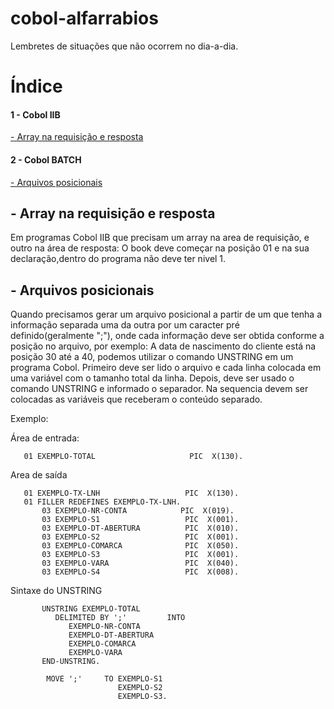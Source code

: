 # cobol-alfarrabios
Lembretes de situações que não ocorrem no dia-a-dia.

<h1>Índice</h1>
<h4>1 - Cobol IIB</h4>
<a href="#C1">- Array na requisição e resposta</a><br>
<h4>2 - Cobol BATCH</h4>
<a href="#C2">- Arquivos posicionais</a><br>

<h2> <a name="C1"> - Array na requisição e resposta</ a></h2>

  Em programas Cobol IIB que precisam um array na area de requisição, e outro na área de resposta: 
  O book deve começar na posição 01 e na sua declaração,dentro do programa não deve ter nivel 1. 

<h2> <a name="C2"> - Arquivos posicionais</ a></h2>

  Quando precisamos gerar um arquivo posicional a partir de um que tenha a informação separada uma da outra por um caracter pré definido(geralmente ";"), onde cada informação deve ser obtida conforme a posição no arquivo, por exemplo: A data de nascimento do cliente está na posição 30 até a 40, podemos utilizar o comando UNSTRING em um programa Cobol. Primeiro deve ser lido o arquivo e cada linha colocada em uma variável com o tamanho total da linha. Depois, deve ser usado o comando UNSTRING e informado o separador. Na sequencia devem ser colocadas as variáveis que receberam o conteúdo separado.
  
  Exemplo:
  
  Área de entrada:
  
       01 EXEMPLO-TOTAL                     PIC  X(130).
  
  Area de saída
  
       01 EXEMPLO-TX-LNH                   PIC  X(130).
       01 FILLER REDEFINES EXEMPLO-TX-LNH.
           03 EXEMPLO-NR-CONTA            PIC  X(019).
           03 EXEMPLO-S1                   PIC  X(001).
           03 EXEMPLO-DT-ABERTURA          PIC  X(010).
           03 EXEMPLO-S2                   PIC  X(001).
           03 EXEMPLO-COMARCA              PIC  X(050).
           03 EXEMPLO-S3                   PIC  X(001).
           03 EXEMPLO-VARA                 PIC  X(040).
           03 EXEMPLO-S4                   PIC  X(008).
           
   Sintaxe do UNSTRING           
           
           UNSTRING EXEMPLO-TOTAL
              DELIMITED BY ';'         INTO
                 EXEMPLO-NR-CONTA
                 EXEMPLO-DT-ABERTURA
                 EXEMPLO-COMARCA
                 EXEMPLO-VARA
           END-UNSTRING.
  
            MOVE ';'     TO EXEMPLO-S1
                            EXEMPLO-S2
                            EXEMPLO-S3.
  
